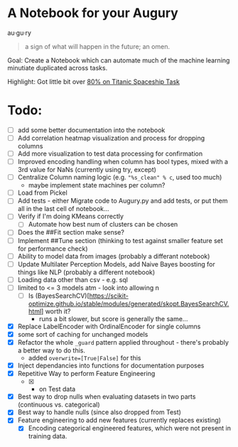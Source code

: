 # A Notebook for your Augury
au·gu·ry
> a sign of what will happen in the future; an omen.

Goal: Create a Notebook which can automate much of the machine learning minutiate duplicated across tasks.

Highlight: Got little bit over [80% on Titanic Spaceship Task]()

# Todo:
* [ ] add some better documentation into the notebook
* [ ] Add correlation heatmap visualization and process for dropping columns
* [ ] Add more visualization to test data processing for confirmation
* [ ] Improved encoding handling when column has bool types, mixed with a 3rd value for NaNs (currently using try, except)
* [ ] Centralize Column naming logic (e.g. `"%s_clean" % c`, used too much) 
    - maybe implement state machines per column?
* [ ] Load from Pickel
* [ ] Add tests - either Migrate code to Augury.py and add tests, or put them all in the last cell of notebook...
* [ ] Verify if I'm doing KMeans correctly
    * [ ] Automate how best num of clusters can be chosen
* [ ] Does the ##Fit section make sense?
* [ ] Implement ##Tune section (thinking to test against smaller feature set for performance check)
* [ ] Ability to model data from images (probably a differant notebook)
* [ ] Update Multilater Perception Models, add Naive Bayes boosting for things like NLP (probably a different notebook)
* [ ] Loading data other than csv - e.g. sql
* [ ] limited to <= 3 models atm - look into allowing n
    * [ ] Is (BayesSearchCV)[https://scikit-optimize.github.io/stable/modules/generated/skopt.BayesSearchCV.html] worth it?
        - runs a bit slower, but score is generally the same...
* [x] Replace LabelEncoder with OrdinalEncoder for single columns
* [x] some sort of caching for unchanged models 
* [X] Refactor the whole `_guard` pattern applied throughout - there's probably a better way to do this.
    * added `overwrite=[True|False]` for this
* [X] Inject dependancies into functions for documentation purposes
* [X] Repetitive Way to perform Feature Engineering 
    * [X] - on Test data
* [X] Best way to drop nulls when evaluating datasets in two parts (continuous vs. categorical)
* [X] Best way to handle nulls (since also dropped from Test)
* [X] Feature engineering to add new features (currently replaces existing)
    * [X] Encoding categorical engineered features, which were not present in training data. 